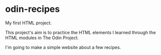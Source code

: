 # odin-recipes
My first HTML project.

This project's aim is to practice the HTML elements I learned through the HTML modules in The Odin Project.

I'm going to make a simple website about a few recipes.
